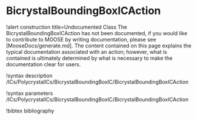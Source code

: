 <!-- MOOSE Documentation Stub: Remove this when content is added. -->

# BicrystalBoundingBoxICAction

!alert construction title=Undocumented Class
The BicrystalBoundingBoxICAction has not been documented, if you would like to contribute to MOOSE by writing
documentation, please see [MooseDocs/generate.md]. The content contained on this page explains the typical
documentation associated with an action; however, what is contained is ultimately determined by what
is necessary to make the documentation clear for users.

!syntax description /ICs/PolycrystalICs/BicrystalBoundingBoxIC/BicrystalBoundingBoxICAction

!syntax parameters /ICs/PolycrystalICs/BicrystalBoundingBoxIC/BicrystalBoundingBoxICAction

!bibtex bibliography
